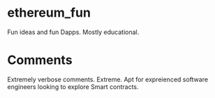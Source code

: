 # ethereum_fun
Fun ideas and fun Dapps. Mostly educational.

# Comments
Extremely verbose comments. Extreme. 
Apt for expreienced software engineers looking to explore Smart contracts.
